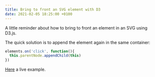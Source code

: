 ```yaml
---
title: Bring to front an SVG element with D3
date: 2021-02-05 18:25:00 +0100
---
```




A little reminder about how to bring to front an element in an SVG using D3.js.

The quick solution is to append the element again in the same container:

```js
elements.on('click', function(){
  this.parentNode.appendChild(this)
})
```

[Here](https://codepen.io/abusedmedia/pen/eYBJoaa?editors=1010) a live example.

